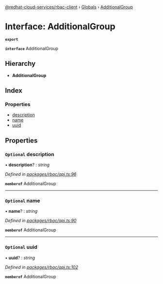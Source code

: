 [@redhat-cloud-services/rbac-client](../README.md) › [Globals](../globals.md) › [AdditionalGroup](additionalgroup.md)

# Interface: AdditionalGroup

**`export`** 

**`interface`** AdditionalGroup

## Hierarchy

* **AdditionalGroup**

## Index

### Properties

* [description](additionalgroup.md#optional-description)
* [name](additionalgroup.md#optional-name)
* [uuid](additionalgroup.md#optional-uuid)

## Properties

### `Optional` description

• **description**? : *string*

*Defined in [packages/rbac/api.ts:96](https://github.com/fhlavac/javascript-clients/blob/master/packages/rbac/api.ts#L96)*

**`memberof`** AdditionalGroup

___

### `Optional` name

• **name**? : *string*

*Defined in [packages/rbac/api.ts:90](https://github.com/fhlavac/javascript-clients/blob/master/packages/rbac/api.ts#L90)*

**`memberof`** AdditionalGroup

___

### `Optional` uuid

• **uuid**? : *string*

*Defined in [packages/rbac/api.ts:102](https://github.com/fhlavac/javascript-clients/blob/master/packages/rbac/api.ts#L102)*

**`memberof`** AdditionalGroup
